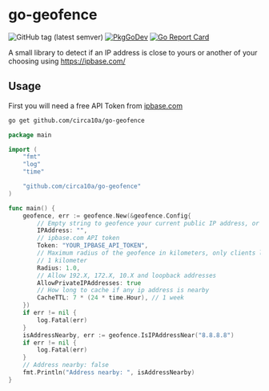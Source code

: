 # go-geofence

![GitHub tag (latest semver)](https://img.shields.io/github/v/tag/circa10a/go-geofence?style=plastic)
[![PkgGoDev](https://pkg.go.dev/badge/github.com/circa10a/go-geofence)](https://pkg.go.dev/github.com/circa10a/go-geofence?tab=overview)
[![Go Report Card](https://goreportcard.com/badge/github.com/circa10a/go-geofence)](https://goreportcard.com/report/github.com/circa10a/go-geofence)

A small library to detect if an IP address is close to yours or another of your choosing using https://ipbase.com/

## Usage

First you will need a free API Token from [ipbase.com](https://ipbase.com/)

```bash
go get github.com/circa10a/go-geofence
```

```go
package main

import (
	"fmt"
	"log"
	"time"

	"github.com/circa10a/go-geofence"
)

func main() {
	geofence, err := geofence.New(&geofence.Config{
		// Empty string to geofence your current public IP address, or you can monitor a remote address by supplying it as the first parameter
		IPAddress: "",
		// ipbase.com API token
		Token: "YOUR_IPBASE_API_TOKEN",
		// Maximum radius of the geofence in kilometers, only clients less than or equal to this distance will return true with isAddressNearby
		// 1 kilometer
		Radius: 1.0,
		// Allow 192.X, 172.X, 10.X and loopback addresses
		AllowPrivateIPAddresses: true
		// How long to cache if any ip address is nearby
		CacheTTL: 7 * (24 * time.Hour), // 1 week
	})
	if err != nil {
		log.Fatal(err)
	}
	isAddressNearby, err := geofence.IsIPAddressNear("8.8.8.8")
	if err != nil {
		log.Fatal(err)
	}
	// Address nearby: false
	fmt.Println("Address nearby: ", isAddressNearby)
}
```
